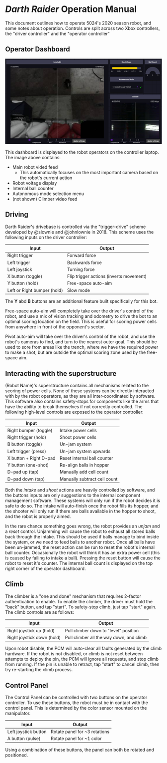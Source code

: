 # *Darth Raider* Operation Manual

This document outlines how to operate 5024's 2020 season robot, and some notes about operation. Controls are split across two Xbox controllers, the "driver controller" and the "operator controller" 

## Operator Dashboard
![Operator Dashboard](../images/dashboard.png)

This dashboard is displayed to the robot operators on the controller laptop. The image above contains:
 - Main robot vided feed
   - This automatically focuses on the most important camera based on the robot's current action
 - Robot voltage display
 - Internal ball counter
 - Autonomous mode selection menu
 - (not shown) Climber video feed

## Driving
Darth Raider's drivebase is controlled via the "trigger-drive" scheme developed by @slownie and @johnlownie in 2018. This scheme uses the following inputs on the driver controller: 

| Input                       | Output                                  |
|-----------------------------|-----------------------------------------|
| Right trigger               | Forward force                           |
| Left trigger                | Backwards force                         |
| Left joystick               | Turning force                           |
| X button (toggle)           | Flip trigger actions (inverts movement) |
| Y button (hold)             | Free-space auto-aim                     |
| Left or Right bumper (hold) | Slow mode                               |

The **Y** abd **B** buttons are an additional feature built specifically for this bot. 

Free-space auto-aim will completely take over the driver's control of the robot, and use a mix of vision tracking and odometry to drive the bot to an optimal scoring location on the field. This is useful for scoring power cells from anywhere in front of the opponent's sector. 

Pivot auto-aim will take over the driver's control of the robot, and use the robot's cameras to find, and turn to the nearest outer goal. This should be used to sore from areas like the trench, where we have the required power to make a shot, but are outside the optimal scoring zone used by the free-space aim.

## Interacting with the superstructure

(Robot Name)'s superstructure contains all mechanisms related to the scoring of power cells. None of these systems can be directly interacted with by the robot operators, as they are all inter-coordinated by software. This software also contains safety-stops for components like the arms that have the ability to break themselves if not correctly controlled. The following high-level controls are exposed to the operator controller:

| Input                  | Output                       |
|------------------------|------------------------------|
| Right bumper (toggle)  | Intake power cells           |
| Right trigger (hold)   | Shoot power cells            |
| B button (toggle)      | Un-jam system                |
| Left trigger (press)   | Un-jam system upwards        |
| X button + Right D-pad | Reset internal ball counter  |
| Y button (one-shot)    | Re-align balls in hopper     |
| D-pad up (tap)         | Manually add cell count      |
| D-pad down (tap)       | Manually subtract cell count |

Both the *intake* and *shoot* actions are heavily controlled by software, and the buttons inputs are only suggestions to the internal component management software. These systems will only run if the robot decides it is safe to do so. The intake will auto-finish once the robot fills its hopper, and the shooter will only run if there are balls available in the hopper to shoot, and the robot is properly aimed.

In the rare chance something goes wrong, the robot provides an *unjam* and a *reset* control. Unjamming will cause the robot to exhaust all stored balls back through the intake. This should be used if balls manage to bind inside the system, or we need to feed balls to another robot. Once all balls have been un-jammed, the reset action can be run to reset the robot's internal ball counter. Occasionally the robot will think it has an extra power cell (this is caused by failing to intake a ball). Pressing the reset button will cause the robot to reset it's counter. The internal ball count is displayed on the top right corner of the operator dashboard.

## Climb

The climber is a "one and done" mechanism that requires 2-factor authentication to enable. To enable the climber, the driver must hold the "back" button, and tap "start". To safety-stop climb, just tap "start" again. The climb controls are as follows:

| Input                      | Output                                   |
|----------------------------|------------------------------------------|
| Right joystick up (hold)   | Pull climber down to "level" position    |
| Right joystick down (hold) | Pull climber all the way down, and climb |

Upon robot disable, the PCM will auto-clear all faults generated by the climb hardware. If the robot is not disabled, or climb is not reset between attempts to deploy the pin, the PCM will ignore all requests, and stop climb from running. If the pin is unable to retract, tap "start" to cancel climb, then try re-starting the climb process.

## Control Panel

The Control Panel can be controlled with two buttons on the operator controller. To use these buttons, the robot must be in contact with the control panel. This is determined by the color sensor mounted on the manipulator.

| Input                | Output                        |
|----------------------|-------------------------------|
| Left joystick button | Rotate panel for ~3 rotations |
| A button (pulse)     | Rotate panel for ~1 color     |

Using a combination of these buttons, the panel can both be rotated and positioned.